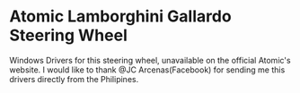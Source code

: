# Atomic Lamborghini Gallardo Steering Wheel
Windows Drivers for this steering wheel, unavailable on the official Atomic's website.
I would like to thank @JC Arcenas(Facebook) for sending me this drivers directly from the Philipines.
